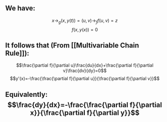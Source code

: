 ## We have:
$$x\to_g (x,y(t))=(u,v)\to_f f(u,v)=z$$
$$f(x,y(x))=0$$
## It follows that (From [[Multivariable Chain Rule]]):
$$\frac{\partial f}{\partial u}\frac{du}{dx}+\frac{\partial f}{\partial v}\frac{dv}{dy}=0$$
$$y'(x)=-\frac{\frac{\partial f}{\partial u}}{\frac{\partial f}{\partial v}}$$
## Equivalently:$$\frac{dy}{dx}=-\frac{\frac{\partial f}{\partial x}}{\frac{\partial f}{\partial y}}$$
